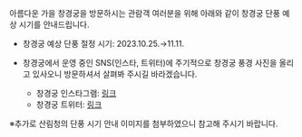 아름다운 가을 창경궁을 방문하시는 관람객 여러분을 위해 아래와 같이 창경궁 단풍 예상 시기를 안내드립니다.

- 창경궁 예상 단풍 절정 시기: 2023.10.25.→11.11.

- 창경궁에서 운영 중인 SNS(인스타, 트위터)에 주기적으로 창경궁 풍경 사진을 올리고 있사오니 방문하셔서 살펴봐 주시길 바라겠습니다.
  * 창경궁 인스타그램: [링크](https://www.instagram.com/changgyeonggung_palace/)
  * 창경궁 트위터: [링크](https://twitter.com/cgglove)

※추가로 산림청의 단풍 시기 안내 이미지를 첨부하였으니 참고해 주시기 바랍니다.